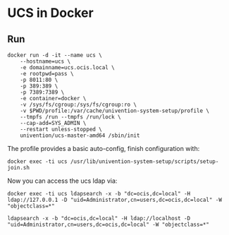 # UCS in Docker

## Run 

```
docker run -d -it --name ucs \
    --hostname=ucs \
    -e domainname=ucs.ocis.local \
    -e rootpwd=pass \
    -p 8011:80 \
    -p 389:389 \
    -p 7389:7389 \
    -e container=docker \
    -v /sys/fs/cgroup:/sys/fs/cgroup:ro \
    -v $PWD/profile:/var/cache/univention-system-setup/profile \
    --tmpfs /run --tmpfs /run/lock \
    --cap-add=SYS_ADMIN \
    --restart unless-stopped \
    univention/ucs-master-amd64 /sbin/init
```

The profile provides a basic auto-config, finish configuration with:

```
docker exec -ti ucs /usr/lib/univention-system-setup/scripts/setup-join.sh
```

Now you can access the ucs ldap via:

```
docker exec -ti ucs ldapsearch -x -b "dc=ocis,dc=local" -H ldap://127.0.0.1 -D "uid=Administrator,cn=users,dc=ocis,dc=local" -W "objectclass=*"

ldapsearch -x -b "dc=ocis,dc=local" -H ldap://localhost -D "uid=Administrator,cn=users,dc=ocis,dc=local" -W "objectclass=*"
```